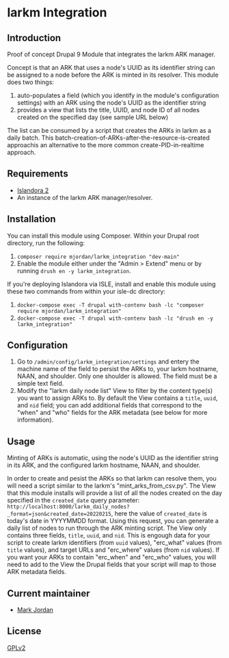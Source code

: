 # larkm Integration

## Introduction

Proof of concept Drupal 9 Module that integrates the larkm ARK manager.

Concept is that an ARK that uses a node's UUID as its identifier string can be assigned to a node before the ARK is minted in its resolver. This module does two things:

1. auto-populates a field (which you identify in the module's configuration settings) with an ARK using the node's UUID as the identifier string
1. provides a view that lists the title, UUID, and node ID of all nodes created on the specified day (see sample URL below)

The list can be consumed by a script that creates the ARKs in larkm as a daily batch. This batch-creation-of-ARKs-after-the-resource-is-created approachis an alternative to the more common create-PID-in-realtime approach.

## Requirements

* [Islandora 2](https://github.com/Islandora/islandora)
* An instance of the larkm ARK manager/resolver.

## Installation

You can install this module using Composer. Within your Drupal root directory, run the following:

1. `composer require mjordan/larkm_integration "dev-main"`
1. Enable the module either under the "Admin > Extend" menu or by running `drush en -y larkm_integration`.

If you're deploying Islandora via ISLE, install and enable this module using these two commands from within your isle-dc directory:

1. `docker-compose exec -T drupal with-contenv bash -lc "composer require mjordan/larkm_integration"`
2. `docker-compose exec -T drupal with-contenv bash -lc "drush en -y larkm_integration"`

## Configuration

1. Go to `/admin/config/larkm_integration/settings` and entery the machine name of the field to persist the ARKs to, your larkm hostname, NAAN, and shoulder. Only one shoulder is allowed. The field must be a simple text field.
1. Modify the "larkm daily node list" View to filter by the content type(s) you want to assign ARKs to. By default the View contains a `title`, `uuid`, and `nid` field; you can add additional fields that correspond to the "when" and "who" fields for the ARK metadata (see below for more information).

## Usage

Minting of ARKs is automatic, using the node's UUID as the identifier string in its ARK, and the configured larkm hostname, NAAN, and shoulder.

In order to create and pesist the ARKs so that larkm can resolve them, you will need a script similar to the larkm's "mint_arks_from_csv.py". The View that this module installs will provide a list of all the nodes created on the day specified in the `created_date` query parameter: `http://localhost:8000/larkm_daily_nodes?_format=json&created_date=20220215`, here the value of `created_date` is today's date in YYYYMMDD format. Using this request, you can generate a daily list of nodes to run through the ARK minting script. The View only contains three fields, `title`, `uuid`, and `nid`. This is engough data for your script to create larkm identifiers (from `uuid` values), "erc_what" values (from `title` values), and target URLs and "erc_where" values (from `nid` values). If you want your ARKs to contain "erc_when" and "erc_who" values, you will need to add to the View the Drupal fields that your script will map to those ARK metadata fields.



## Current maintainer

* [Mark Jordan](https://github.com/mjordan)

## License

[GPLv2](http://www.gnu.org/licenses/gpl-2.0.txt)
